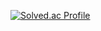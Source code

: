 [![Solved.ac Profile](http://mazassumnida.wtf/api/v2/generate_badge?boj=min959595)](https://solved.ac/min959595/)
